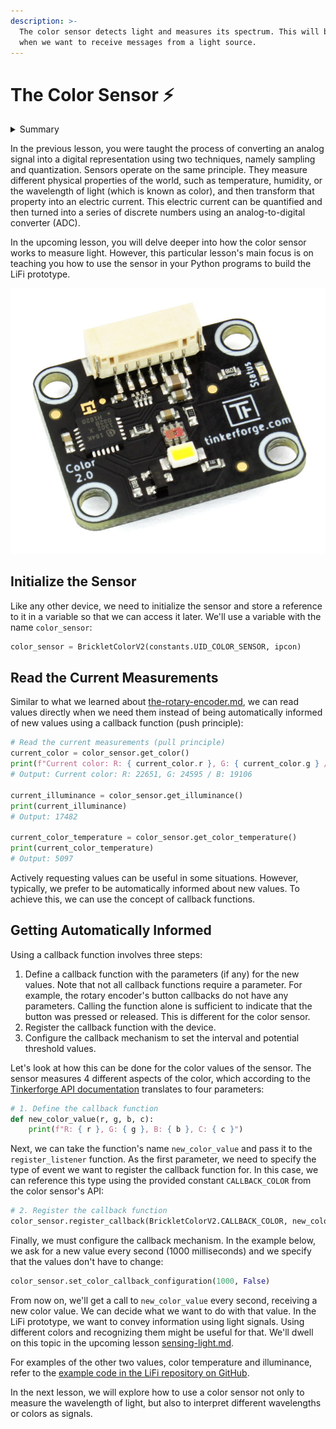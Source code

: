 ```yaml
---
description: >-
  The color sensor detects light and measures its spectrum. This will be useful
  when we want to receive messages from a light source.
---
```


# The Color Sensor ⚡

<details>

<summary>Summary</summary>

In this lesson, you'll learn:

* How to connect to the color sensor.
* How to read the different values measured by the sensor.
* How to apply the concept of callback functions to be notified of new values.

This lesson is relevant for [Exercise 4: Digitizing the Physical World](https://github.com/winf-hsos/lifi-exercises/raw/main/exercises/04\_exercise\_digitizing\_the\_physical\_world.pdf).

You find the code examples in the [LiFi-code GitHub repository](https://github.com/winf-hsos/LiFi-code) in [`devices/color_sensor.py`](https://github.com/winf-hsos/LiFi-code/blob/main/devices/color\_sensor.py).

</details>

In the previous lesson, you were taught the process of converting an analog signal into a digital representation using two techniques, namely sampling and quantization. Sensors operate on the same principle. They measure different physical properties of the world, such as temperature, humidity, or the wavelength of light (which is known as color), and then transform that property into an electric current. This electric current can be quantified and then turned into a series of discrete numbers using an analog-to-digital converter (ADC).

In the upcoming lesson, you will delve deeper into how the color sensor works to measure light. However, this particular lesson's main focus is on teaching you how to use the sensor in your Python programs to build the LiFi prototype.

![](<../../.gitbook/assets/image (3).png>)

## Initialize the Sensor

Like any other device, we need to initialize the sensor and store a reference to it in a variable so that we can access it later. We'll use a variable with the name `color_sensor`:

```python
color_sensor = BrickletColorV2(constants.UID_COLOR_SENSOR, ipcon)
```

## Read the Current Measurements

Similar to what we learned about [the-rotary-encoder.md](../on-and-off/the-rotary-encoder.md "mention"), we can read values directly when we need them instead of being automatically informed of new values using a callback function (push principle):

```python
# Read the current measurements (pull principle)
current_color = color_sensor.get_color()
print(f"Current color: R: { current_color.r }, G: { current_color.g } / B: { current_color.b }")
# Output: Current color: R: 22651, G: 24595 / B: 19106

current_illuminance = color_sensor.get_illuminance()
print(current_illuminance)
# Output: 17482

current_color_temperature = color_sensor.get_color_temperature()
print(current_color_temperature)
# Output: 5097
```

Actively requesting values can be useful in some situations. However, typically, we prefer to be automatically informed about new values. To achieve this, we can use the concept of callback functions.

## Getting Automatically Informed

Using a callback function involves three steps:

1. Define a callback function with the parameters (if any) for the new values. Note that not all callback functions require a parameter. For example, the rotary encoder's button callbacks do not have any parameters. Calling the function alone is sufficient to indicate that the button was pressed or released. This is different for the color sensor.
2. Register the callback function with the device.
3. Configure the callback mechanism to set the interval and potential threshold values.

Let's look at how this can be done for the color values of the sensor. The sensor measures 4 different aspects of the color, which according to the [Tinkerforge API documentation](https://www.tinkerforge.com/en/doc/Software/Bricklets/ColorV2\_Bricklet\_Python.html#color-v2-bricklet-python-api) translates to four parameters:

```python
# 1. Define the callback function
def new_color_value(r, g, b, c):
    print(f"R: { r }, G: { g }, B: { b }, C: { c }")
```

Next, we can take the function's name `new_color_value` and pass it to the `register_listener` function. As the first parameter, we need to specify the type of event we want to register the callback function for. In this case, we can reference this type using the provided constant `CALLBACK_COLOR` from the color sensor's API:

```python
# 2. Register the callback function
color_sensor.register_callback(BrickletColorV2.CALLBACK_COLOR, new_color_value)
```

Finally, we must configure the callback mechanism. In the example below, we ask for a new value every second (1000 milliseconds) and we specify that the values don't have to change:

```python
color_sensor.set_color_callback_configuration(1000, False)
```

From now on, we'll get a call to `new_color_value` every second, receiving a new color value. We can decide what we want to do with that value. In the LiFi prototype, we want to convey information using light signals. Using different colors and recognizing them might be useful for that. We'll dwell on this topic in the upcoming lesson [sensing-light.md](sensing-light.md "mention").

For examples of the other two values, color temperature and illuminance, refer to the [example code in the LiFi repository on GitHub](https://github.com/winf-hsos/LiFi-code/blob/main/examples/color\_sensor.py).

In the next lesson, we will explore how to use a color sensor not only to measure the wavelength of light, but also to interpret different wavelengths or colors as signals.

